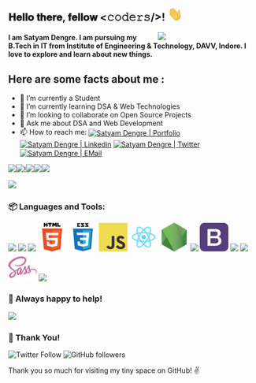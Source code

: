 <h2> 𝐇𝐞𝐥𝐥𝐨 𝐭𝐡𝐞𝐫𝐞, 𝐟𝐞𝐥𝐥𝐨𝐰 <𝚌𝚘𝚍𝚎𝚛𝚜/>! <img src="https://raw.githubusercontent.com/ABSphreak/ABSphreak/master/gifs/Hi.gif" width="30px"></h2>

<img align='right' src='https://user-images.githubusercontent.com/5713670/87202985-820dcb80-c2b6-11ea-9f56-7ec461c497c3.gif' width='200"'>

<p align="center">

  
</p>

#### I am Satyam Dengre. I am pursuing my B.Tech in IT from Institute of Engineering & Technology, DAVV, Indore. I love to explore and learn about new things.

## Here are some facts about me :

- 🔭 I’m currently a Student
- 🌱 I’m currently learning DSA & Web Technologies
- 👯 I’m looking to collaborate on Open Source Projects
- 🤔 Ask me about DSA and Web Development
- 📫 How to reach me: <a href="https://satyampgt4.github.io/portfolio/"><img align="center" alt="Satyam Dengre | Portfolio" width="45px" src="https://github.com/TheDudeThatCode/TheDudeThatCode/blob/master/Assets/Developer.gif" /></a>    <a href="https://www.linkedin.com/in/satyam-dengre-882862190/"><img align="center" alt="Satyam Dengre | Linkedin" width="35px" src="https://github.com/TheDudeThatCode/TheDudeThatCode/blob/master/Assets/Linkedin.svg" /></a>    <a href="https://twitter.com/sat_yam_d"><img align="center" alt="Satyam Dengre | Twitter" width="35px" src="https://github.com/TheDudeThatCode/TheDudeThatCode/blob/master/Assets/Twitter.svg" /></a><a href="mailto:satyamgpt444@gmail.com"><img align="center" alt="Satyam Dengre | EMail" width="35px" src="https://github.com/TheDudeThatCode/TheDudeThatCode/blob/master/Assets/Gmail.svg" /></a>
 
![](https://github-profile-summary-cards.vercel.app/api/cards/profile-details?username=satyampgt4&theme=monokai)![](https://github-profile-summary-cards.vercel.app/api/cards/repos-per-language?username=satyampgt4&theme=monokai)!![](https://github-profile-summary-cards.vercel.app/api/cards/most-commit-language?username=satyampgt4&theme=monokai)![](https://github-profile-summary-cards.vercel.app/api/cards/stats?username=satyampgt4&theme=monokai)![](https://github-profile-summary-cards.vercel.app/api/cards/productive-time?username=satyampgt4&theme=monokai)


<!-- [![GitHub Streak](https://github-readme-stats.vercel.app/api/top-langs/?username=satyampgt4&theme=onedark&layout=monokai)](https://git.io/streak-stats) -->


[![](https://github-readme-streak-stats.herokuapp.com/?user=satyampgt4&theme=monokai&show_icons=true)](https://git.io/streak-stats)

<!-- [![](https://github-readme-streak-stats.herokuapp.com/?user=satyampgt4&theme=monokai&show_icons=true)](https://git.io/streak-stats)
[![](https://github-readme-stats.vercel.app/api?username=satyampgt4&theme=monokai&show_icons=true](https://git.io/streak-stats) -->


<!-- <a href="https://github.com/satyampgt4">
  <img align="center" src="https://github-readme-stats.vercel.app/api/top-langs/?username=satyampgt4&theme=onedark&layout=compact"  height ="175px"  />
</a>

<a href="https://github.com/satyampgt4">
  <img align="center" src="https://github-readme-streak-stats.herokuapp.com/?user=satyampgt4&theme=onedark&show_icons=true" height ="175px" />
</a>
<br/>
<a href="https://github.com/satyampgt4">
  <img align="center" src="https://github-readme-stats.vercel.app/api?username=satyampgt4&theme=onedark&show_icons=true" />
</a> -->
 
### 📦 Languages and Tools: 
<code><img src="https://img.icons8.com/color/58/000000/git.png"/></code>
<code><img src="https://img.icons8.com/color/58/000000/c-plus-plus-logo.png"/></code>
<code><img src="https://img.icons8.com/color/58/000000/java-coffee-cup-logo--v1.png"/></code>
<code><img height="58" src="https://raw.githubusercontent.com/github/explore/80688e429a7d4ef2fca1e82350fe8e3517d3494d/topics/html/html.png"></code>
<code><img height="58" src="https://raw.githubusercontent.com/github/explore/80688e429a7d4ef2fca1e82350fe8e3517d3494d/topics/css/css.png"></code>
<code><img height="58" src="https://raw.githubusercontent.com/github/explore/80688e429a7d4ef2fca1e82350fe8e3517d3494d/topics/javascript/javascript.png"></code>
<code><img height="58" src="https://raw.githubusercontent.com/github/explore/80688e429a7d4ef2fca1e82350fe8e3517d3494d/topics/react/react.png"></code>
<code><img height="58" src="https://raw.githubusercontent.com/github/explore/80688e429a7d4ef2fca1e82350fe8e3517d3494d/topics/nodejs/nodejs.png"></code>
<code><img height="58" src="https://encrypted-tbn0.gstatic.com/images?q=tbn:ANd9GcQprYdebuGjpDHnU5L4QZOI5ZrqyWmHIRjSBdq5ABi5Z_gcdnP_AgRtLEAsdwuokyhCGtU&usqp=CAU"></code>
<code><img height="58" src="https://raw.githubusercontent.com/github/explore/80688e429a7d4ef2fca1e82350fe8e3517d3494d/topics/bootstrap/bootstrap.png"></code>
<code><img src="https://img.icons8.com/color/58/000000/mysql-logo.png"/></code>
<code><img src="https://img.icons8.com/color/58/000000/mongodb.png"/></code>
<code><img height="58" src="https://raw.githubusercontent.com/github/explore/80688e429a7d4ef2fca1e82350fe8e3517d3494d/topics/sass/sass.png"></code>
<code><img src="https://img.icons8.com/color/58/000000/firebase.png"/></code>




### :handshake: Always happy to help!
 ![](https://komarev.com/ghpvc/?username=satyampgt4&color=blueviolet)

### :hugs: Thank You!
![Twitter Follow](https://img.shields.io/twitter/follow/sat_yam_d?style=social) 
![GitHub followers](https://img.shields.io/github/followers/satyampgt4?style=social)

Thank you so much for visiting my tiny space on GitHub! :v: 
